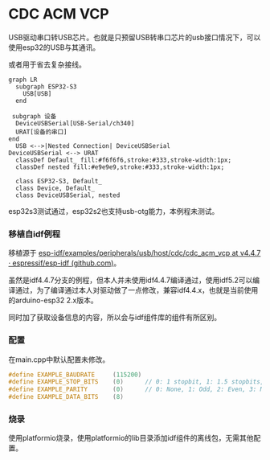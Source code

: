 # CDC ACM VCP
USB驱动串口转USB芯片。也就是只预留USB转串口芯片的usb接口情况下，可以使用esp32的USB与其通讯。

或者用于省去复杂接线。

```mermaid
graph LR
  subgraph ESP32-S3
    USB[USB]
  end

 subgraph 设备
  DeviceUSBSerial[USB-Serial/ch340]
  URAT[设备的串口]
end
  USB <-->|Nested Connection| DeviceUSBSerial
DeviceUSBSerial <--> URAT
  classDef Default_ fill:#f6f6f6,stroke:#333,stroke-width:1px;
  classDef nested fill:#e9e9e9,stroke:#333,stroke-width:1px;

  class ESP32-S3, Default_
  class Device, Default_
  class DeviceUSBSerial, nested
```

esp32s3测试通过，esp32s2也支持usb-otg能力，本例程未测试。

### 移植自idf例程

移植源于 [esp-idf/examples/peripherals/usb/host/cdc/cdc_acm_vcp at v4.4.7 · espressif/esp-idf (github.com)](https://github.com/espressif/esp-idf/tree/v4.4.7/examples/peripherals/usb/host/cdc/cdc_acm_vcp)。

虽然是idf4.4.7分支的例程，但本人并未使用idf4.4.7编译通过，使用idf5.2可以编译通过，为了编译通过本人对驱动做了一点修改，兼容idf4.4.x，也就是当前使用的arduino-esp32 2.x版本。

同时加了获取设备信息的内容，所以会与idf组件库的组件有所区别。

### 配置

在main.cpp中默认配置未修改。

```cpp
#define EXAMPLE_BAUDRATE     (115200)
#define EXAMPLE_STOP_BITS    (0)      // 0: 1 stopbit, 1: 1.5 stopbits, 2: 2 stopbits
#define EXAMPLE_PARITY       (0)      // 0: None, 1: Odd, 2: Even, 3: Mark, 4: Space
#define EXAMPLE_DATA_BITS    (8)
```



### 烧录

使用platformio烧录，使用platformio的lib目录添加idf组件的离线包，无需其他配置。
